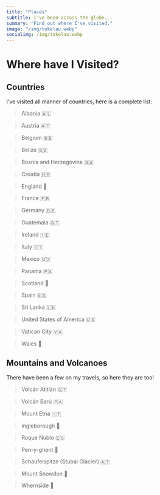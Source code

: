 ```yaml
---
title: "Places"
subtitle: I've been across the globe...
summary: "Find out where I've visited."
image: "/img/tokelau.webp"
socialimg: /img/tokelau.webp
---
```


# Where have I Visited?

## Countries

I've visited all manner of countries, here is a complete list:

> Albania 🇦🇱

> Austria 🇦🇹

> Belgium 🇧🇪

> Belize 🇧🇿

> Bosnia and Herzegovina 🇧🇦

> Croatia 🇭🇷

> England 🏴󠁧󠁢󠁥󠁮󠁧󠁿

> France 🇫🇷

> Germany 🇩🇪

> Guatemala 🇬🇹

> Ireland 🇮🇪

> Italy 🇮🇹

> Mexico 🇲🇽

> Panama 🇵🇦

> Scotland 🏴󠁧󠁢󠁳󠁣󠁴󠁿

> Spain 🇪🇸

> Sri Lanka 🇱🇰

> United States of America 🇺🇸

> Vatican City 🇻🇦

> Wales 🏴󠁧󠁢󠁷󠁬󠁳󠁿

## Mountains and Volcanoes

There have been a few on my travels, so here they are too!

> Volcán Atitlán 🇬🇹

> Volcán Barú 🇵🇦

> Mount Etna 🇮🇹

> Ingleborough 🏴󠁧󠁢󠁥󠁮󠁧󠁿

> Roque Nublo 🇪🇸

> Pen-y-ghent 🏴󠁧󠁢󠁥󠁮󠁧󠁿

> Schaufelspitze (Stubai Glacier) 🇦🇹

> Mount Snowdon 🏴󠁧󠁢󠁷󠁬󠁳󠁿

> Whernside 🏴󠁧󠁢󠁥󠁮󠁧󠁿
